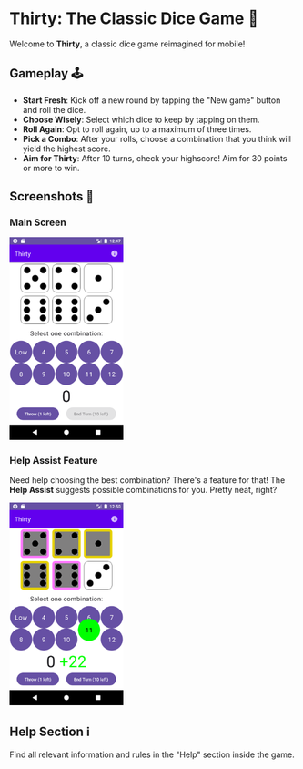 # Thirty: The Classic Dice Game 🎲

Welcome to **Thirty**, a classic dice game reimagined for mobile!

## Gameplay 🕹️
- **Start Fresh**: Kick off a new round by tapping the "New game" button and roll the dice.
- **Choose Wisely**: Select which dice to keep by tapping on them.
- **Roll Again**: Opt to roll again, up to a maximum of three times.
- **Pick a Combo**: After your rolls, choose a combination that you think will yield the highest score.
- **Aim for Thirty**: After 10 turns, check your highscore! Aim for 30 points or more to win.

## Screenshots 📸

### Main Screen
<img src="readme_pictures/Screenshot_20231101_134923.png" alt="Main Screen" width="200"/>

### Help Assist Feature
Need help choosing the best combination? There's a feature for that! 
The **Help Assist** suggests possible combinations for you. Pretty neat, right?

<img src="readme_pictures/Help_Assist.png" alt="Help Assist" width="200"/>


## Help Section ℹ️
Find all relevant information and rules in the "Help" section inside the game.

